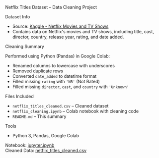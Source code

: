 Netflix Titles Dataset – Data Cleaning Project

Dataset Info
- Source: [Kaggle - Netflix Movies and TV Shows](https://www.kaggle.com/datasets/shivamb/netflix-shows)
- Contains data on Netflix's movies and TV shows, including title, cast, director, country, release year, rating, and date added.

Cleaning Summary

Performed using Python (Pandas) in Google Colab:

- Renamed columns to lowercase with underscores
- Removed duplicate rows
- Converted `date_added` to datetime format
- Filled missing `rating` with `'NR'` (Not Rated)
- Filled missing `director`, `cast`, and `country` with `'Unknown'`

Files Included
- `netflix_titles_cleaned.csv` – Cleaned dataset
- `netflix_cleaning.ipynb` – Colab notebook with cleaning code
- `README.md` – This summary

Tools
- Python 3, Pandas, Google Colab

Notebook: [jupyter.ipynb](./jupyter.ipynb)  
Cleaned Data: [netflix_titles_cleaned.csv](./netflix_titles_cleaned.csv)
